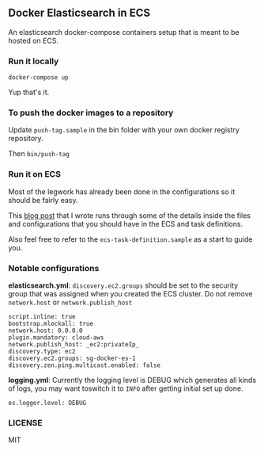## Docker Elasticsearch in ECS

An elasticsearch docker-compose containers setup that is meant to be hosted on ECS.

### Run it locally

```
docker-compose up
```

Yup that's it.

### To push the docker images to a repository

Update `push-tag.sample` in the bin folder with your own docker registry repository.

Then `bin/push-tag`

### Run it on ECS

Most of the legwork has already been done in the configurations so it should be fairly easy.

This [blog post][blog post] that I wrote runs through some of the details inside the files and
configurations that you should have in the ECS and task definitions.

Also feel free to refer to the `ecs-task-definition.sample` as a start to guide you.

### Notable configurations

**elasticsearch.yml**: `discovery.ec2.groups` should be set to the security group that was assigned when you created the ECS cluster. Do not remove `network.host` or `network.publish_host`


```
script.inline: true
bootstrap.mlockall: true
network.host: 0.0.0.0
plugin.mandatory: cloud-aws
network.publish_host: _ec2:privateIp_
discovery.type: ec2
discovery.ec2.groups: sg-docker-es-1
discovery.zen.ping.multicast.enabled: false
```

**logging.yml**: Currently the logging level is DEBUG which generates all kinds of logs, you may want toswitch it to `INFO` after getting initial set up done.

```
es.logger.level: DEBUG
```

[blog post]: http://aranair.github.io/posts/2016/12/05/aws-ecs-elasticsearch-cluster/


### LICENSE

MIT
